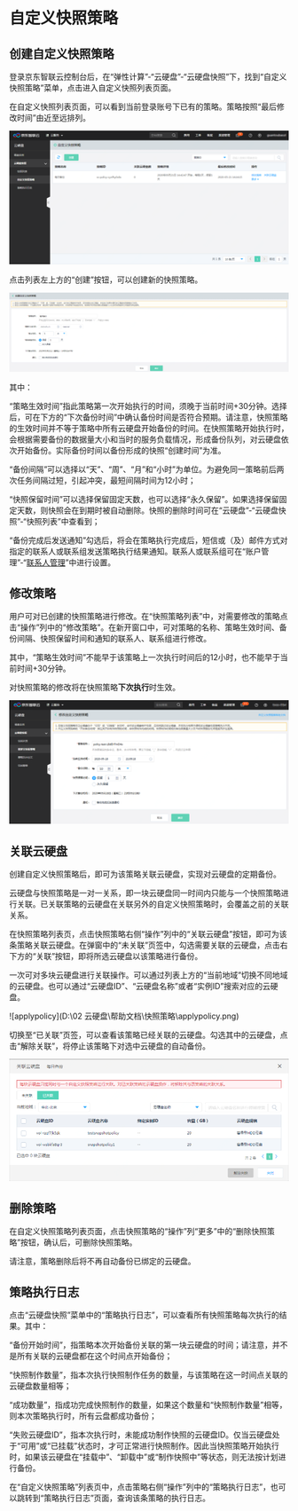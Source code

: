 # 自定义快照策略

## 创建自定义快照策略

登录京东智联云控制台后，在“弹性计算”-“云硬盘”-“云硬盘快照”下，找到“自定义快照策略”菜单，点击进入自定义快照列表页面。

在自定义快照列表页面，可以看到当前登录账号下已有的策略。策略按照“最后修改时间”由近至远排列。

![policylist](../../../../../image/Elastic-Compute/CloudDisk/cloud-disk/policylist.png)

点击列表左上方的“创建”按钮，可以创建新的快照策略。

![createpolicy](../../../../../image/Elastic-Compute/CloudDisk/cloud-disk/createpolicy.png)

其中：

“策略生效时间”指此策略第一次开始执行的时间，须晚于当前时间+30分钟。选择后，可在下方的“下次备份时间”中确认备份时间是否符合预期。请注意，快照策略的生效时间并不等于策略中所有云硬盘开始备份的时间。在快照策略开始执行时，会根据需要备份的数据量大小和当时的服务负载情况，形成备份队列，对云硬盘依次开始备份。实际备份时间以备份形成的快照“创建时间”为准。

“备份间隔”可以选择以“天”、“周”、“月”和“小时”为单位。为避免同一策略前后两次任务间隔过短，引起冲突，最短间隔时间为12小时；

“快照保留时间”可以选择保留固定天数，也可以选择“永久保留”。如果选择保留固定天数，则快照会在到期时被自动删除。快照的删除时间可在“云硬盘”-“云硬盘快照”-“快照列表”中查看到；

“备份完成后发送通知”勾选后，将会在策略执行完成后，短信或（及）邮件方式对指定的联系人或联系组发送策略执行结果通知。联系人或联系组可在“账户管理”-“[联系人管理](https://uc.jdcloud.com/account/contacts)”中进行设置。



## 修改策略

用户可对已创建的快照策略进行修改。在“快照策略列表”中，对需要修改的策略点击“操作”列中的“修改策略”。在新开窗口中，可对策略的名称、策略生效时间、备份间隔、快照保留时间和通知的联系人、联系组进行修改。

其中，“策略生效时间”不能早于该策略上一次执行时间后的12小时，也不能早于当前时间+30分钟。

对快照策略的修改将在快照策略**下次执行**时生效。

![editpolicy](../../../../../image/Elastic-Compute/CloudDisk/cloud-disk/editpolicy.png)



## 关联云硬盘

创建自定义快照策略后，即可为该策略关联云硬盘，实现对云硬盘的定期备份。

云硬盘与快照策略是一对一关系，即一块云硬盘同一时间内只能与一个快照策略进行关联。已关联策略的云硬盘在关联另外的自定义快照策略时，会覆盖之前的关联关系。

在快照策略列表页，点击快照策略右侧“操作”列中的“关联云硬盘”按钮，即可为该条策略关联云硬盘。在弹窗中的“未关联”页签中，勾选需要关联的云硬盘，点击右下方的“关联”按钮，即将所选云硬盘以该策略进行备份。

一次可对多块云硬盘进行关联操作。可以通过列表上方的“当前地域”切换不同地域的云硬盘。也可以通过“云硬盘ID”、“云硬盘名称”或者“实例ID”搜索对应的云硬盘。

![applypolicy](D:\02 云硬盘\帮助文档\快照策略\applypolicy.png)

切换至“已关联”页签，可以查看该策略已经关联的云硬盘。勾选其中的云硬盘，点击“解除关联”，将停止该策略下对选中云硬盘的自动备份。

![applied](../../../../../image/Elastic-Compute/CloudDisk/cloud-disk/applied.png)



## 删除策略

在自定义快照策略列表页面，点击快照策略的“操作”列“更多”中的“删除快照策略”按钮，确认后，可删除快照策略。

请注意，策略删除后将不再自动备份已绑定的云硬盘。

## 策略执行日志

点击“云硬盘快照”菜单中的“策略执行日志”，可以查看所有快照策略每次执行的结果。其中：

“备份开始时间”，指策略本次开始备份关联的第一块云硬盘的时间；请注意，并不是所有关联的云硬盘都在这个时间点开始备份；

“快照制作数量”，指本次执行快照制作任务的数量，与该策略在这一时间点关联的云硬盘数量相等；

“成功数量”，指成功完成快照制作的数量，如果这个数量和“快照制作数量”相等，则本次策略执行时，所有云盘都成功备份；

“失败云硬盘ID”，指本次执行时，未能成功制作快照的云硬盘ID。仅当云硬盘处于“可用”或“已挂载”状态时，才可正常进行快照制作。因此当快照策略开始执行时，如果该云硬盘在“挂载中”、“卸载中”或“制作快照中”等状态，则无法按计划进行备份。

在“自定义快照策略”列表页中，点击策略右侧“操作”列中的“策略执行日志”，也可以跳转到“策略执行日志”页面，查询该条策略的执行日志。
